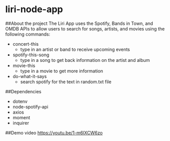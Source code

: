 # liri-node-app

##About the project
The Liri App uses the Spotify, Bands in Town, and OMDB APIs to allow users to search for songs, artists, and movies using the following commands:
- concert-this
  - type in an artist or band to receive upcoming events
- spotify-this-song
  - type in a song to get back information on the artist and album
- movie-this
  - type in a movie to get more information
- do-what-it-says
  - search spotify for the text in random.txt file

##Dependencies
- dotenv
- node-spotify-api
- axios
- moment
- inquirer

##Demo video
https://youtu.be/1-m6lXCW6zo